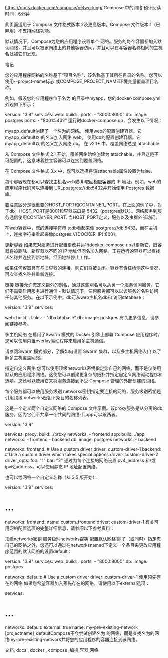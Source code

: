 https://docs.docker.com/compose/networking/
Compose 中的网络
预计阅读时间：6分钟

此页面适用于 Compose 文件格式版本 2及更高版本。Compose 文件版本 1（已弃用）不支持网络功能。

默认情况下，Compose为您的应用程序设置单个 网络。服务的每个容器都加入默认网络，并且可以被该网络上的其他容器访问，并且可以在与容器名称相同的主机名处被它们发现。

笔记

您的应用程序网络的名称基于“项目名称”，该名称基于其所在目录的名称。您可以使用--project-name标志 或COMPOSE_PROJECT_NAME环境变量覆盖项目名称。

例如，假设您的应用程序位于名为 的目录中myapp，您的docker-compose.yml外观如下所示：

version: "3.9"
services:
  web:
    build: .
    ports:
      - "8000:8000"
  db:
    image: postgres
    ports:
      - "8001:5432"
运行时docker-compose up，会发生以下情况：

myapp_default创建了一个名为的网络。
使用web的配置创建容器。它myapp_default以 的名义加入网络 web。
使用db的配置创建容器。它myapp_default以 的名义加入网络 db。
在 v2.1+ 中，覆盖网络总是 attachable

从 Compose 文件格式 2.1 开始，覆盖网络始终创建为 attachable，并且这是不可配置的。这意味着独立容器可以连接到覆盖网络。

在 Compose 文件格式 3.x 中，您可以选择将该attachable属性设置为false.

每个容器现在都可以查找主机名web或db取回相应容器的 IP 地址。例如，web的应用程序代码可以连接到 URLpostgres://db:5432并开始使用 Postgres 数据库。

要注意区分是很重要的HOST_PORT和CONTAINER_PORT。在上面的例子中，对于db，HOST_PORT是8001和容器端口是 5432（postgres默认）。网络服务到服务通信使用CONTAINER_PORT. 当HOST_PORT定义，服务以及虫群外部访问。

在web容器中，您的连接字符串 todb看起来像 postgres://db:5432，而在主机上，连接字符串看起来像postgres://{DOCKER_IP}:8001。

更新容器
如果您对服务进行配置更改并运行docker-compose up以更新它，旧容器将被删除，新容器以不同的 IP 地址但同名加入网络。正在运行的容器可以查找该名称并连接到新地址，但旧地址停止工作。

如果任何容器具有与旧容器的连接，则它们将被关闭。容器有责任检测这种情况，再次查找名称并重新连接。

链接
链接允许您定义额外的别名，通过这些别名可以从另一个服务访问服务。它们不需要启用服务进行通信 - 默认情况下，任何服务都可以以该服务的名称访问任何其他服务。在以下示例中，db可从web主机名db和 访问database：

version: "3.9"
services:

  web:
    build: .
    links:
      - "db:database"
  db:
    image: postgres
有关更多信息，请参阅链接参考。

多主机网络
在启用了Swarm 模式的 Docker 引擎上部署 Compose 应用程序时，您可以使用内置overlay驱动程序来启用多主机通信。

请参阅Swarm 模式部分，了解如何设置 Swarm 集群，以及多主机网络入门 以了解多主机覆盖网络。

指定自定义网络
您可以使用顶级networks密钥指定您自己的网络，而不是仅使用默认的应用程序网络。这使您可以创建更复杂的拓扑并指定自定义网络驱动程序和选项。您还可以使用它来将服务连接到不受 Compose 管理的外部创建的网络。

每个服务都可以使用服务级别 networks密钥指定要连接的网络，服务级别密钥是引用顶级 networks密钥下条目的名称列表。

这是一个定义两个自定义网络的 Compose 文件示例。该proxy服务是从分离的db服务，因为它们不共享一个共同的网络-只app可以跟两者。

version: "3.9"

services:
  proxy:
    build: ./proxy
    networks:
      - frontend
  app:
    build: ./app
    networks:
      - frontend
      - backend
  db:
    image: postgres
    networks:
      - backend

networks:
  frontend:
    # Use a custom driver
    driver: custom-driver-1
  backend:
    # Use a custom driver which takes special options
    driver: custom-driver-2
    driver_opts:
      foo: "1"
      bar: "2"
通过为每个连接的网络设置ipv4_address 和/或 ipv6_address，可以使用静态 IP 地址配置网络。

也可以给网络一个自定义名称（从 3.5 版开始）：

version: "3.9"
services:
  # ...
networks:
  frontend:
    name: custom_frontend
    driver: custom-driver-1
有关可用网络配置选项的完整详细信息，请参阅以下参考资料：

顶级networks密钥
服务级别networks密钥
配置默认网络
除了（或同时）指定您自己的网络之外，您还可以通过在networksnamed下定义一个条目来更改应用程序范围的默认网络的设置default：

version: "3.9"
services:
  web:
    build: .
    ports:
      - "8000:8000"
  db:
    image: postgres

networks:
  default:
    # Use a custom driver
    driver: custom-driver-1
使用预先存在的网络
如果您希望容器加入预先存在的网络，请使用以下external选项：

services:
  # ...
networks:
  default:
    external: true
    name: my-pre-existing-network
[projectname]_defaultCompose不会尝试创建名为 的网络，而是查找名为的网络my-pre-existing-network并将您的应用程序的容器连接到该网络。

文档, docs , docker , compose ,编排,容器,网络
